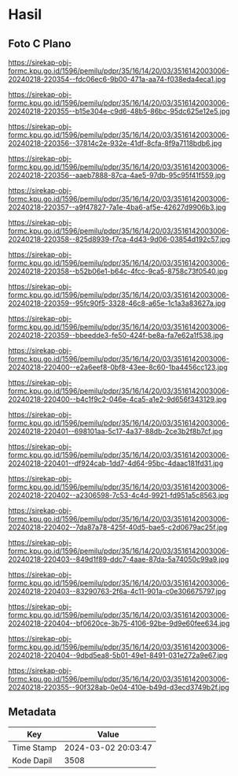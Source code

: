 # Hasil

## Foto C Plano

https://sirekap-obj-formc.kpu.go.id/1596/pemilu/pdpr/35/16/14/20/03/3516142003006-20240218-220354--fdc06ec6-9b00-471a-aa74-f038eda4eca1.jpg

https://sirekap-obj-formc.kpu.go.id/1596/pemilu/pdpr/35/16/14/20/03/3516142003006-20240218-220355--b15e304e-c9d6-48b5-86bc-95dc625e12e5.jpg

https://sirekap-obj-formc.kpu.go.id/1596/pemilu/pdpr/35/16/14/20/03/3516142003006-20240218-220356--37814c2e-932e-41df-8cfa-8f9a7118bdb6.jpg

https://sirekap-obj-formc.kpu.go.id/1596/pemilu/pdpr/35/16/14/20/03/3516142003006-20240218-220356--aaeb7888-87ca-4ae5-97db-95c95f41f559.jpg

https://sirekap-obj-formc.kpu.go.id/1596/pemilu/pdpr/35/16/14/20/03/3516142003006-20240218-220357--a9f47827-7a1e-4ba6-af5e-42627d9906b3.jpg

https://sirekap-obj-formc.kpu.go.id/1596/pemilu/pdpr/35/16/14/20/03/3516142003006-20240218-220358--825d8939-f7ca-4d43-9d06-03854d192c57.jpg

https://sirekap-obj-formc.kpu.go.id/1596/pemilu/pdpr/35/16/14/20/03/3516142003006-20240218-220358--b52b06e1-b64c-4fcc-9ca5-8758c73f0540.jpg

https://sirekap-obj-formc.kpu.go.id/1596/pemilu/pdpr/35/16/14/20/03/3516142003006-20240218-220359--95fc90f5-3328-46c8-a65e-1c1a3a83627a.jpg

https://sirekap-obj-formc.kpu.go.id/1596/pemilu/pdpr/35/16/14/20/03/3516142003006-20240218-220359--bbeedde3-fe50-424f-be8a-fa7e62a1f538.jpg

https://sirekap-obj-formc.kpu.go.id/1596/pemilu/pdpr/35/16/14/20/03/3516142003006-20240218-220400--e2a6eef8-0bf8-43ee-8c60-1ba4456cc123.jpg

https://sirekap-obj-formc.kpu.go.id/1596/pemilu/pdpr/35/16/14/20/03/3516142003006-20240218-220400--b4c1f9c2-046e-4ca5-a1e2-9d656f343129.jpg

https://sirekap-obj-formc.kpu.go.id/1596/pemilu/pdpr/35/16/14/20/03/3516142003006-20240218-220401--698101aa-5c17-4a37-88db-2ce3b2f8b7cf.jpg

https://sirekap-obj-formc.kpu.go.id/1596/pemilu/pdpr/35/16/14/20/03/3516142003006-20240218-220401--df924cab-1dd7-4d64-95bc-4daac181fd31.jpg

https://sirekap-obj-formc.kpu.go.id/1596/pemilu/pdpr/35/16/14/20/03/3516142003006-20240218-220402--a2306598-7c53-4c4d-9921-fd951a5c8563.jpg

https://sirekap-obj-formc.kpu.go.id/1596/pemilu/pdpr/35/16/14/20/03/3516142003006-20240218-220402--7da87a78-425f-40d5-bae5-c2d0679ac25f.jpg

https://sirekap-obj-formc.kpu.go.id/1596/pemilu/pdpr/35/16/14/20/03/3516142003006-20240218-220403--849d1f89-ddc7-4aae-87da-5a74050c99a9.jpg

https://sirekap-obj-formc.kpu.go.id/1596/pemilu/pdpr/35/16/14/20/03/3516142003006-20240218-220403--83290763-2f6a-4c11-901a-c0e306675797.jpg

https://sirekap-obj-formc.kpu.go.id/1596/pemilu/pdpr/35/16/14/20/03/3516142003006-20240218-220404--bf0620ce-3b75-4106-92be-9d9e60fee634.jpg

https://sirekap-obj-formc.kpu.go.id/1596/pemilu/pdpr/35/16/14/20/03/3516142003006-20240218-220404--9dbd5ea8-5b01-49e1-8491-031e272a9e67.jpg

https://sirekap-obj-formc.kpu.go.id/1596/pemilu/pdpr/35/16/14/20/03/3516142003006-20240218-220355--90f328ab-0e04-410e-b49d-d3ecd3749b2f.jpg


## Metadata

| Key        | Value               |
| ---------- | ------------------- |
| Time Stamp | 2024-03-02 20:03:47 |
| Kode Dapil | 3508                |



